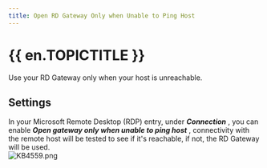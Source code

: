 ```yaml
---
title: Open RD Gateway Only when Unable to Ping Host
---
```

# {{ en.TOPICTITLE }}
Use your RD Gateway only when your host is unreachable.
## Settings
In your Microsoft Remote Desktop (RDP) entry, under ***Connection*** , you can enable ***Open gateway only when unable to ping host*** , connectivity with the remote host will be tested to see if it&apos;s reachable, if not, the RD Gateway will be used.  
![KB4559.png](/img/en/kb/KB4559.png)

